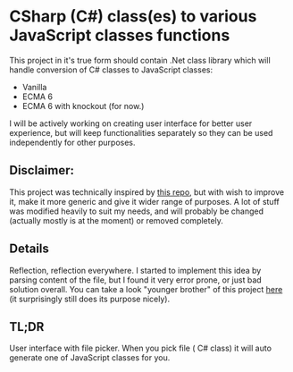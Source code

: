 
# CSharp (C#) class(es) to various JavaScript classes functions

This project in it's true form should contain .Net class library which will handle conversion of C# classes to JavaScript classes:
* Vanilla
* ECMA 6
* ECMA 6 with knockout
(for now.)

I will be actively working on creating user interface for better user experience, but will keep functionalities separately so they can be used independently for other purposes.


## Disclaimer: 

This project was technically inspired by [this repo](https://github.com/castle-it/sharp2Js), but with wish to improve it, make it more generic and give it wider range of purposes. 
A lot of stuff was modified heavily to suit my needs, and will probably be changed (actually mostly is at the moment) or removed completely.

## Details
Reflection, reflection everywhere. 
I started to implement this idea by parsing content of the file, but I found it very error prone, or just bad solution overall.
You can take a look "younger brother" of this project [here](https://github.com/Uraharadono/CSharpClassToJavaScript_runtime) (it surprisingly still does its purpose nicely).

## TL;DR
User interface with file picker. When you pick file ( C# class) it will auto generate one of JavaScript classes for you.

